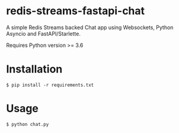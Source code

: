 # redis-streams-fastapi-chat
A simple Redis Streams backed Chat app using Websockets, Python Asyncio and FastAPI/Starlette.

Requires Python version >= 3.6

# Installation

```shell
$ pip install -r requirements.txt
```

# Usage

```shell
$ python chat.py
```

